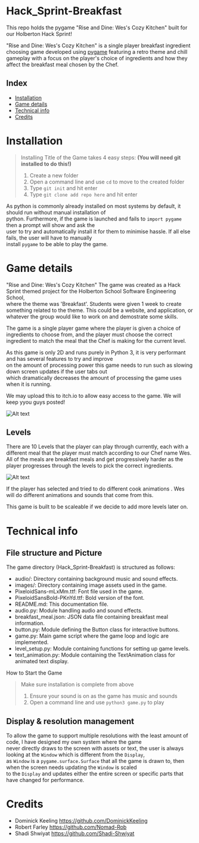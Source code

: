 # Hack_Sprint-Breakfast
This repo holds the pygame "Rise and Dine: Wes's Cozy Kitchen" built for our Holberton Hack Sprint!

"Rise and Dine: Wes's Cozy Kitchen" is a single player breakfast ingredient choosing game developed using [pygame](https://www.pygame.org/news) featuring a retro theme and chill gameplay with a focus on the player's choice of ingredients and how they affect the breakfast meal chosen by the Chef.

## Index

- [Installation](#installation)
- [Game details](#game-details)
- [Technical info](#technical-info)
- [Credits](#credits)

<h1 id="installation">Installation</h1>

> Installing Title of the Game takes 4 easy steps: **(You will need git installed to do this!)**
> 1. Create a new folder
> 2. Open a command line and use `cd` to move to the created folder
> 3. Type `git init` and hit enter
> 4. Type `git clone add repo here` and hit enter

As python is commonly already installed on most systems by default, it should run without manual installation of  
python. Furthermore, if the game is launched and fails to `import pygame` then a prompt will show and ask the  
user to try and automatically install it for them to minimise hassle. If all else fails, the user will have to manually  
install `pygame` to be able to play the game.

<h1 id="game-details">Game details</h1>

"Rise and Dine: Wes's Cozy Kitchen" 
The game was created as a Hack Sprint themed project for the Holberton School Software Engineering School,  
where the theme was 'Breakfast'. Students were given 1 week to create something related to the theme. This could be a website,
and application, or whatever the group would like to work on and demostrate some skills.

The game is a single player game where the player is given a choice of ingredients to choose from,
and the player must choose the correct ingredient to match the meal that the Chef is making for the current level.

As this game is only 2D and runs purely in Python 3, it is very performant and has several features to try and improve  
on the amount of processing power this game needs to run such as slowing down screen updates if the user tabs out  
which dramatically decreases the amount of processing the game uses when it is running.

We may upload this to itch.io to allow easy access to the game. We will keep yyou guys posted!

<img src="https://github.com/Shadi-Shwiyat/Hack_Sprint-Breakfast/blob/main/images/big%20game%20title.jpg" alt="Alt text" title="Level 5">

## Levels

There are 10 Levels that the player can play through currently, each with a different meal that the player must match according to
our Chef name Wes. All of the meals are breakfast meals and get progressively harder as the player progresses through the
levels to pick the correct ingredients.

<img src="https://github.com/Shadi-Shwiyat/Hack_Sprint-Breakfast/blob/main/images/level_5.jpg" alt="Alt text" title="Level 5">

If the player has selected and tried to do different cook animations . Wes will do different animations and sounds that come from this.

This game is built to be scaleable if we decide to add more levels later on.

<h1 id="technical-info">Technical info</h1>

## File structure and Picture

The game directory (Hack_Sprint-Breakfast) is structured as follows:
* audio/: Directory containing background music and sound effects.
* images/: Directory containing image assets used in the game.
* PixeloidSans-mLxMm.ttf: Font file used in the game.
* PixeloidSansBold-PKnYd.ttf: Bold version of the font.
* README.md: This documentation file.
* audio.py: Module handling audio and sound effects.
* breakfast_meal.json: JSON data file containing breakfast meal information.
* button.py: Module defining the Button class for interactive buttons.
* game.py: Main game script where the game loop and logic are implemented.
* level_setup.py: Module containing functions for setting up game levels.
* text_animation.py: Module containing the TextAnimation class for animated text display.
  

How to Start the Game
> Make sure installation is complete from above
> 1. Ensure your sound is on as the game has music and sounds
> 2. Open a command line and use `python3 game.py` to play


## Display & resolution management

To allow the game to support multiple resolutions with the least amount of code, I have designed my own system where the game  
never directly draws to the screen with assets or text, the user is always looking at the `Window` which is different from the `Display`,  
as `Window` is a `pygame.surface.Surface` that all the game is drawn to, then when the screen needs updating the `Window` is scaled  
to the `Display` and updates either the entire screen or specific parts that have changed for performance.


<h1 id="credits">Credits</h1>

- Dominick Keeling <https://github.com/DominickKeeling>
- Robert Farley <https://github.com/Nomad-Rob>
- Shadi Shwiyat <https://github.com/Shadi-Shwiyat>
